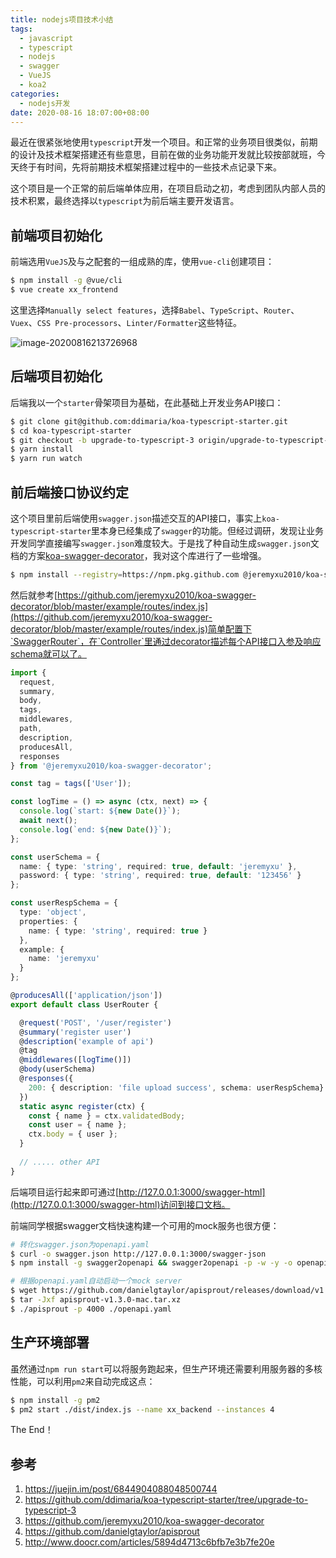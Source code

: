 ```yaml
---
title: nodejs项目技术小结
tags:
  - javascript
  - typescript
  - nodejs
  - swagger
  - VueJS
  - koa2
categories:
  - nodejs开发
date: 2020-08-16 18:07:00+08:00
---
```




最近在很紧张地使用`typescript`开发一个项目。和正常的业务项目很类似，前期的设计及技术框架搭建还有些意思，目前在做的业务功能开发就比较按部就班，今天终于有时间，先将前期技术框架搭建过程中的一些技术点记录下来。

这个项目是一个正常的前后端单体应用，在项目启动之初，考虑到团队内部人员的技术积累，最终选择以`typescript`为前后端主要开发语言。

## 前端项目初始化

前端选用`VueJS`及与之配套的一组成熟的库，使用`vue-cli`创建项目：

```bash
$ npm install -g @vue/cli
$ vue create xx_frontend
```

这里选择`Manually select features`，选择`Babel`、`TypeScript`、`Router`、`Vuex`、`CSS Pre-processors`、`Linter/Formatter`这些特征。

![image-20200816213726968](http://blog-images-1252238296.cosgz.myqcloud.com/image-20200816213726968.png)

## 后端项目初始化

后端我以一个`starter`骨架项目为基础，在此基础上开发业务API接口：

```bash
$ git clone git@github.com:ddimaria/koa-typescript-starter.git
$ cd koa-typescript-starter
$ git checkout -b upgrade-to-typescript-3 origin/upgrade-to-typescript-3
$ yarn install
$ yarn run watch
```

## 前后端接口协议约定

这个项目里前后端使用`swagger.json`描述交互的API接口，事实上`koa-typescript-starter`里本身已经集成了`swagger`的功能。但经过调研，发现让业务开发同学直接编写`swagger.json`难度较大。于是找了种自动生成`swagger.json`文档的方案[koa-swagger-decorator](koa-swagger-decorator)，我对这个库进行了一些增强。

```bash
$ npm install --registry=https://npm.pkg.github.com @jeremyxu2010/koa-swagger-decorator@1.6.1 --save
```

然后就参考[https://github.com/jeremyxu2010/koa-swagger-decorator/blob/master/example/routes/index.js](https://github.com/jeremyxu2010/koa-swagger-decorator/blob/master/example/routes/index.js)简单配置下`SwaggerRouter`，在`Controller`里通过decorator描述每个API接口入参及响应schema就可以了。

```typescript
import {
  request,
  summary,
  body,
  tags,
  middlewares,
  path,
  description,
  producesAll,
  responses
} from '@jeremyxu2010/koa-swagger-decorator';

const tag = tags(['User']);

const logTime = () => async (ctx, next) => {
  console.log(`start: ${new Date()}`);
  await next();
  console.log(`end: ${new Date()}`);
};

const userSchema = {
  name: { type: 'string', required: true, default: 'jeremyxu' },
  password: { type: 'string', required: true, default: '123456' }
};

const userRespSchema = {
  type: 'object',
  properties: {
    name: { type: 'string', required: true }
  },
  example: {
    name: 'jeremyxu'
  }
};

@producesAll(['application/json'])
export default class UserRouter {

  @request('POST', '/user/register')
  @summary('register user')
  @description('example of api')
  @tag
  @middlewares([logTime()])
  @body(userSchema)
  @responses({
    200: { description: 'file upload success', schema: userRespSchema}
  })
  static async register(ctx) {
    const { name } = ctx.validatedBody;
    const user = { name };
    ctx.body = { user };
  }
  
  // ..... other API
}
```

后端项目运行起来即可通过[http://127.0.0.1:3000/swagger-html](http://127.0.0.1:3000/swagger-html)访问到接口文档。

前端同学根据swagger文档快速构建一个可用的mock服务也很方便：

```bash
# 转化swagger.json为openapi.yaml
$ curl -o swagger.json http://127.0.0.1:3000/swagger-json
$ npm install -g swagger2openapi && swagger2openapi -p -w -y -o openapi.yaml swagger.json

# 根据openapi.yaml自动启动一个mock server
$ wget https://github.com/danielgtaylor/apisprout/releases/download/v1.3.0/apisprout-v1.3.0-mac.tar.xz
$ tar -Jxf apisprout-v1.3.0-mac.tar.xz
$ ./apisprout -p 4000 ./openapi.yaml
```

## 生产环境部署

虽然通过`npm run start`可以将服务跑起来，但生产环境还需要利用服务器的多核性能，可以利用`pm2`来自动完成这点：

```bash
$ npm install -g pm2
$ pm2 start ./dist/index.js --name xx_backend --instances 4
```

The End！

## 参考

1. https://juejin.im/post/6844904088048500744
2. https://github.com/ddimaria/koa-typescript-starter/tree/upgrade-to-typescript-3
3. https://github.com/jeremyxu2010/koa-swagger-decorator
4. https://github.com/danielgtaylor/apisprout
5. http://www.doocr.com/articles/5894d4713c6bfb7e3b7fe20e

